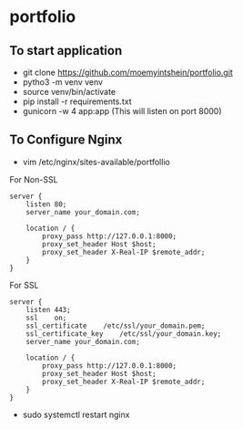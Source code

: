 # portfolio


## To start application

- git clone https://github.com/moemyintshein/portfolio.git
- pytho3 -m venv venv
- source venv/bin/activate
- pip install -r requirements.txt
- gunicorn -w 4 app:app    (This will listen on port 8000)


## To Configure Nginx

- vim /etc/nginx/sites-available/portfollio

For Non-SSL
```
server {
    listen 80;
    server_name your_domain.com;

    location / {
        proxy_pass http://127.0.0.1:8000;
        proxy_set_header Host $host;
        proxy_set_header X-Real-IP $remote_addr;
    }
}
```

For SSL
```
server {
    listen 443;
    ssl    on;
    ssl_certificate    /etc/ssl/your_domain.pem;
    ssl_certificate_key    /etc/ssl/your_domain.key;
    server_name your_domain.com;

    location / {
        proxy_pass http://127.0.0.1:8000;
        proxy_set_header Host $host;
        proxy_set_header X-Real-IP $remote_addr;
    }
}
```
- sudo systemctl restart nginx
